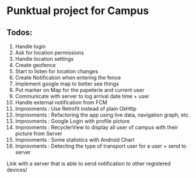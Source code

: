 # Punktual project for Campus

## Todos: 
1. Handle login
2. Ask for location permissions
3. Handle location settings
4. Create geofence
5. Start to listen for location changes
6. Create Notification when entering the fence
6. Implement google map to better see things
7. Put marker on Map for the papeterie and current user
8. Communicate with server to log arrival date time + user
9. Handle external notification from FCM
10. Improvments : Use Retrofit instead of plain OkHttp
11. Improvments : Refactoring the app using live data, navigation graph, etc.
12. Improvments : Google Login with profile picture
13. Improvments : RecyclerView to display all user of campus with their picture from Server
14. Improvments : Some statistics with Android Chart
15. Improvments : Detecting the type of transport user for a user + send to server

Link with a server that is able to send notification to other registered devices/

